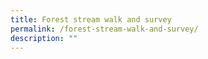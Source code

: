 ```yaml
---
title: Forest stream walk and survey
permalink: /forest-stream-walk-and-survey/
description: ""
---
```

